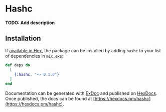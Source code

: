 # Hashc

**TODO: Add description**

## Installation

If [available in Hex](https://hex.pm/docs/publish), the package can be installed
by adding `hashc` to your list of dependencies in `mix.exs`:

```elixir
def deps do
  [
    {:hashc, "~> 0.1.0"}
  ]
end
```

Documentation can be generated with [ExDoc](https://github.com/elixir-lang/ex_doc)
and published on [HexDocs](https://hexdocs.pm). Once published, the docs can
be found at [https://hexdocs.pm/hashc](https://hexdocs.pm/hashc).

